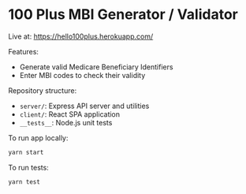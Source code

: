 # 100 Plus MBI Generator / Validator

Live at: https://hello100plus.herokuapp.com/

Features:

- Generate valid Medicare Beneficiary Identifiers
- Enter MBI codes to check their validity

Repository structure:

- `server/`: Express API server and utilities
- `client/`: React SPA application
- `__tests__`: Node.js unit tests

To run app locally:

```sh
yarn start
```

To run tests:

```sh
yarn test
```
